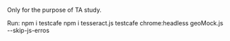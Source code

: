 Only for the purpose of TA study.

Run:
npm i testcafe
npm i tesseract.js
testcafe chrome:headless geoMock.js --skip-js-erros
